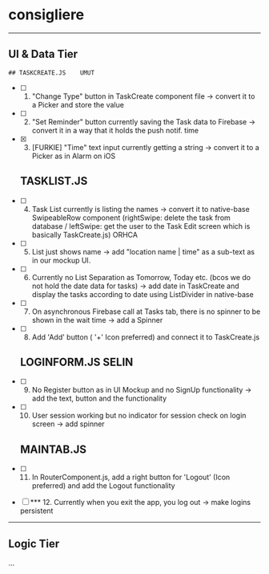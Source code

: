 # consigliere

---------------------
  UI & Data Tier
---------------------

    ## TASKCREATE.JS    UMUT
  - [ ] 1. "Change Type" button in TaskCreate component file -> convert it to a Picker and store the value
  - [ ] 2. "Set Reminder" button currently saving the Task data to Firebase -> convert it in a way that it holds the push notif. time
  - [x] 3. [FURKIE] "Time" text input currently getting a string -> convert it to a Picker as in Alarm on iOS
  
    ## TASKLIST.JS
  - [ ] 4. Task List currently is listing the names -> convert it to native-base SwipeableRow component (rightSwipe: delete the task from database / leftSwipe: get the user to the Task Edit screen which is basically TaskCreate.js) ORHCA
  - [ ] 5. List just shows name -> add "location name | time" as a sub-text as in our mockup UI.
  - [ ] 6. Currently no List Separation as Tomorrow, Today etc. (bcos we do not hold the date data for tasks) -> add date in TaskCreate and display the tasks according to date using ListDivider in native-base
  - [ ] 7. On asynchronous Firebase call at Tasks tab, there is no spinner to be shown in the wait time -> add a Spinner
  - [ ] 8. Add 'Add' button ( '+' Icon preferred) and connect it to TaskCreate.js
  
    ## LOGINFORM.JS SELIN
  - [ ] 9. No Register button as in UI Mockup and no SignUp functionality -> add the text, button and the functionality
  - [ ] 10. User session working but no indicator for session check on login screen -> add spinner
  
    ## MAINTAB.JS
  - [ ] 11. In RouterComponent.js, add a right button for 'Logout' (Icon preferred) and add the Logout functionality
  
  
  - [ ] *** 12. Currently when you exit the app, you log out -> make logins persistent


---------------------
  Logic Tier
---------------------

  ...
